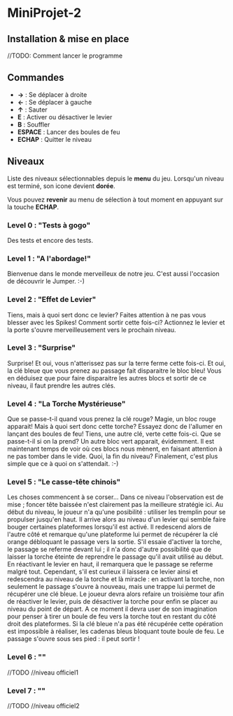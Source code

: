 # MiniProjet-2

## Installation & mise en place

//TODO: Comment lancer le programme

## Commandes

 * **→** : Se déplacer à droite
 * **←** : Se déplacer à gauche
 * **↑** : Sauter
 * **E** : Activer ou désactiver le levier
 * **B** : Souffler
 * **ESPACE** : Lancer des boules de feu
 * **ECHAP** : Quitter le niveau

## Niveaux

Liste des niveaux sélectionnables depuis le **menu** du jeu. Lorsqu'un niveau est terminé, son icone devient **dorée**.

Vous pouvez **revenir** au menu de sélection à tout moment en appuyant sur la touche **ECHAP**.

### Level 0 : "Tests à gogo"
Des tests et encore des tests.

### Level 1 : "A l'abordage!"
Bienvenue dans le monde merveilleux de notre jeu. C'est aussi l'occasion de découvrir le Jumper. :-)

### Level 2 : "Effet de Levier"
Tiens, mais à quoi sert donc ce levier? Faites attention à ne pas vous blesser avec les Spikes!
Comment sortir cette fois-ci? Actionnez le levier et la porte s'ouvre merveilleusement vers le prochain niveau.

### Level 3 : "Surprise"
Surprise! Et oui, vous n'atterissez pas sur la terre ferme cette fois-ci. Et oui, la clé bleue que vous prenez au passage fait disparaitre le bloc bleu! Vous en déduisez que pour faire disparaitre les autres blocs et sortir de ce niveau, il faut prendre les autres clés.

### Level 4 : "La Torche Mystérieuse"
Que se passe-t-il quand vous prenez la clé rouge? Magie, un bloc rouge apparait!
Mais à quoi sert donc cette torche? Essayez donc de l'allumer en lançant des boules de feu! Tiens, une autre clé, verte cette fois-ci. Que se passe-t-il si on la prend? Un autre bloc vert apparait, évidemment. Il est maintenant temps de voir où ces blocs nous mènent, en faisant attention à ne pas tomber dans le vide. Quoi, la fin du niveau? Finalement, c'est plus simple que ce à quoi on s'attendait. :-)

### Level 5 : "Le casse-tête chinois"
Les choses commencent à se corser... Dans ce niveau l'observation est de mise ; foncer tête baissée n'est clairement pas la meilleure stratégie ici. Au début du niveau, le joueur n'a qu'une posibilité : utiliser les tremplin pour se propulser jusqu'en haut. Il arrive alors au niveau d'un levier qui semble faire bouger certaines plateformes lorsqu'il est activé. Il redescend alors de l'autre côté et remarque qu'une plateforme lui permet de récupérer la clé orange débloquant le passage vers la sortie. S'il essaie d'activer la torche, le passage se referme devant lui ; il n'a donc d'autre possibilité que de laisser la torche éteinte de reprendre le passage qu'il avait utilisé au début. En réactivant le levier en haut, il remarquera que le passage se referme malgré tout. Cependant, s'il est curieux il laissera ce levier ainsi et redescendra au niveau de la torche et là miracle : en activant la torche, non seulement le passage s'ouvre à nouveau, mais une trappe lui permet de récupérer une clé bleue. Le joueur devra alors refaire un troisième tour afin de réactiver le levier, puis de désactiver la torche pour enfin se placer au niveau du point de départ. A ce moment il devra user de son imagination pour penser à tirer un boule de feu vers la torche tout en restant du côté droit des plateformes. Si la clé bleue n'a pas été récupérée cette opération est impossible à réaliser, les cadenas bleus bloquant toute boule de feu. Le passage s'ouvre sous ses pied : il peut sortir !

### Level 6 : ""
//TODO
//niveau officiel1

### Level 7 : ""
//TODO
//niveau officiel2
